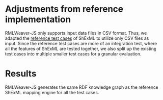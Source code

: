 # Adjustments from reference implementation
RMLWeaver-JS only supports input data files in CSV format. 
Thus, we adapted the [reference test
cases](https://github.com/herminiogg/ShExML/tree/master/src/test/scala/com/herminiogarcia/shexml)
of ShExML to utilize only CSV files as input. 
Since the reference test cases are more of an integration test, where all 
the features of ShExML are tested together, we also split up the existing 
test cases into multiple smaller test cases for a granular evaluation. 


# Results
RMLWeaver-JS generates the same RDF knowledge graph as the reference ShExML
mapping engine for all the test cases. 
